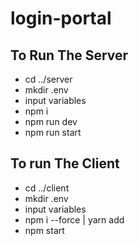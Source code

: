 # login-portal

## To Run The Server
- cd ../server
- mkdir .env
- input variables
- npm i
- npm run dev
- npm run start

## To run The Client
- cd ../client
- mkdir .env
- input variables
- npm i --force | yarn add
- npm start